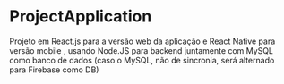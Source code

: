# ProjectApplication
Projeto em React.js para a versão web da aplicação e React Native para versão mobile , usando Node.JS para backend juntamente com MySQL como banco de dados (caso o MySQL, não de sincronia, será alternado para Firebase como DB)
